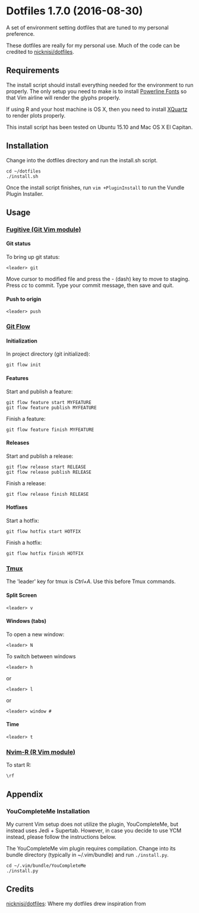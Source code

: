 # Dotfiles 1.7.0 (2016-08-30)
A set of environment setting dotfiles that are tuned to my personal preference.

These dotfiles are really for my personal use. Much of the code can be credited
to [nicknisi/dotfiles](https://github.com/nicknisi/dotfiles).

## Requirements
The install script should install everything needed for the environment to run properly.
The only setup you need to make is to install [Powerline Fonts](https://github.com/powerline/fonts) so that Vim
airline will render the glyphs properly.

If using R and your host machine is OS X, then you need to install
[XQuartz](http://www.xquartz.org) to render plots properly.

This install script has been tested on Ubuntu 15.10 and Mac OS X El Capitan.

## Installation
Change into the dotfiles directory and run the install.sh script.

```
cd ~/dotfiles
./install.sh
```

Once the install script finishes, run `vim +PluginInstall` to run the Vundle
Plugin Installer.

## Usage
### [Fugitive (Git Vim module)](https://github.com/tpope/vim-fugitive)
#### Git status
To bring up git status:
```
<leader> git
```
Move cursor to modified file and press the *-* (dash) key to move to staging.
Press *cc* to commit. Type your commit message, then save and quit.

#### Push to origin
```
<leader> push
```

### [Git Flow](http://danielkummer.github.io/git-flow-cheatsheet/)
#### Initialization
In project directory (git initialized):
```
git flow init
```

#### Features
Start and publish a feature:
```
git flow feature start MYFEATURE
git flow feature publish MYFEATURE
```

Finish a feature:
```
git flow feature finish MYFEATURE
```

#### Releases
Start and publish a release:
```
git flow release start RELEASE
git flow release publish RELEASE
```

Finish a release:
```
git flow release finish RELEASE
```

#### Hotfixes
Start a hotfix:
```
git flow hotfix start HOTFIX
```

Finish a hotfix:
```
git flow hotfix finish HOTFIX
```

### [Tmux](https://tmux.github.io)
The 'leader' key for tmux is *Ctrl+A*. Use this before Tmux commands.

#### Split Screen
```
<leader> v
```

#### Windows (tabs)
To open a new window:
```
<leader> N
```
To switch between windows
```
<leader> h
```
or
```
<leader> l
```
or
```
<leader> window #
```

#### Time
```
<leader> t
```

### [Nvim-R (R Vim module)](https://github.com/jalvesaq/Nvim-R/blob/master/doc/Nvim-R.txt)
To start R:
```
\rf
```


## Appendix

### YouCompleteMe Installation
My current Vim setup does not utilize the plugin, YouCompleteMe, but instead
uses Jedi + Supertab. However, in case you decide to use YCM instead, please
follow the instructions below.

The YouCompleteMe vim plugin requires compilation. Change into its bundle
directory (typically in ~/.vim/bundle) and run `./install.py`.

```
cd ~/.vim/bundle/YouCompleteMe
./install.py
```

## Credits

[nicknisi/dotfiles](https://github.com/nicknisi/dotfiles): Where my dotfiles drew inspiration from

